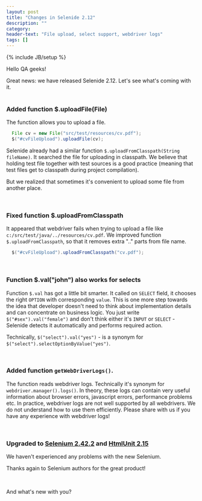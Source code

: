 ```yaml
---
layout: post
title: "Changes in Selenide 2.12"
description: ""
category:
header-text: "File upload, select support, webdriver logs"
tags: []
---
```

{% include JB/setup %}

Hello QA geeks!

Great news: we have released Selenide 2.12. Let's see what's coming with it. <br/> <br/>

### Added function $.uploadFile(File)

The function allows you to upload a file.
 
 ```java
   File cv = new File("src/test/resources/cv.pdf");
   $("#cvFileUpload").uploadFile(cv);
 ```

Selenide already had a similar function `$.uploadFromClasspath(String fileName)`. It searched the file for uploading in classpath.
We believe that holding test file together with test sources is a good practice (meaning that test files get to classpath during project compilation).
 
But we realized that sometimes it's convenient to upload some file from another place.

<br/>

### Fixed function $.uploadFromClasspath
It appeared that webdriver fails when trying to upload a file like `c:/src/test/java/../resources/cv.pdf`.
We improved function `$.uploadFromClasspath`, so that it removes extra ".." parts from file name.

 ```java
   $("#cvFileUpload").uploadFromClasspath("cv.pdf");
 ```

<br/> 

### Function $.val("john") also works for selects
Function `$.val` has got a little bit smarter. It called on `SELECT` field, it chooses the right `OPTION` with corresponding `value`.
This is one more step towards the idea that developer doesn't need to think about implementation details and can concentrate on business logic.
You just write `$("#sex").val("female")` and don't think either it's `INPUT` or `SELECT` - Selenide detects it automatically and performs required action.

Technically, `$("select").val("yes")` - is a synonym for `$("select").selectOptionByValue("yes")`.

<br/>

### Added function `getWebDriverLogs()`.

The function reads webdriver logs. Technically it's synonym for `webdriver.manager().logs()`.
In theory, these logs can contain very useful information about browser errors, javascript errors, performance problems etc.
In practice, webdriver logs are not well supported by all webdrivers. We do not understand how to use them efficiently.
Please share with us if you have any experience with webdriver logs!

<br/>

### Upgraded to [Selenium 2.42.2]({{site.SELENIUM_CHANGELOG}}) and [HtmlUnit 2.15](http://htmlunit.sourceforge.net/changes-report.html#a2.15)

We haven't experienced any problems with the new Selenium. 

Thanks again to Selenium authors for the great product!

<br/>

And what's new with you?

<br/>